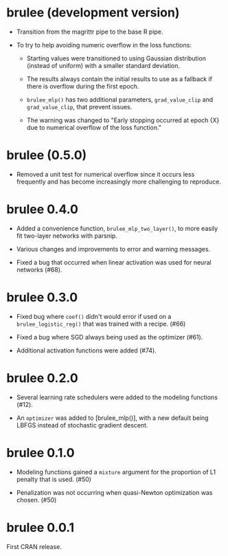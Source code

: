 # brulee (development version)

* Transition from the magrittr pipe to the base R pipe.

* To try to help avoiding numeric overflow in the loss functions: 

  * Starting values were transitioned to using Gaussian distribution (instead of uniform) with a smaller standard deviation. 
  
  * The results always contain the initial results to use as a fallback if there is overflow during the first epoch.

  * `brulee_mlp()` has two additional parameters, `grad_value_clip` and `grad_value_clip`, that prevent issues. 
  
  * The warning was changed to "Early stopping occurred at epoch {X} due to numerical overflow of the loss function."

# brulee (0.5.0)

 * Removed a unit test for numerical overflow since it occurs less frequently and has become increasingly more challenging to reproduce.
 
# brulee 0.4.0

* Added a convenience function, `brulee_mlp_two_layer()`, to more easily fit two-layer networks with parsnip.  

* Various changes and improvements to error and warning messages. 

* Fixed a bug that occurred when linear activation was used for neural networks (#68). 

# brulee 0.3.0

* Fixed bug where `coef()` didn't would error if used on a `brulee_logistic_reg()` that was trained with a recipe. (#66)

* Fixed a bug where SGD always being used as the optimizer (#61). 

* Additional activation functions were added (#74). 

# brulee 0.2.0

* Several learning rate schedulers were added to the modeling functions (#12).

* An `optimizer` was added to [brulee_mlp()], with a new default being LBFGS instead of stochastic gradient descent. 

# brulee 0.1.0

* Modeling functions gained a `mixture` argument for the proportion of L1 penalty that is used. (#50)

* Penalization was not occurring when quasi-Newton optimization was chosen. (#50)

# brulee 0.0.1

First CRAN release.
